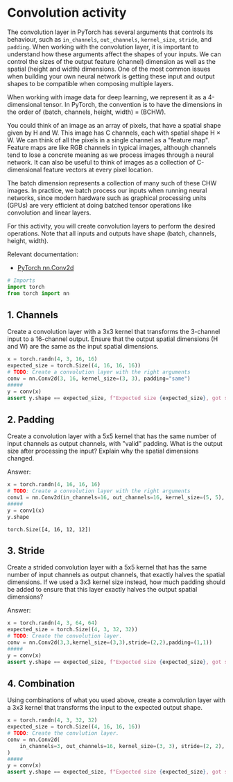 # Convolution activity

The convolution layer in PyTorch has several arguments that controls its behaviour, such as `in_channels`, `out_channels`, `kernel_size`, `stride`, and `padding`. When working with the convolution layer, it is important to understand how these arguments affect the shapes of your inputs. We can control the sizes of the output feature (channel) dimension as well as the spatial (height and width) dimensions. One of the most common issues when building your own neural network is getting these input and output shapes to be compatible when composing multiple layers.

When working with image data for deep learning, we represent it as a 4-dimensional tensor. In PyTorch, the convention is to have the dimensions in the order of (batch, channels, height, width) = (BCHW). 

You could think of an image as an array of pixels, that have a spatial shape given by H and W. This image has C channels, each with spatial shape H $\times$ W. We can think of all the pixels in a single channel as a "feature map". Feature maps are like RGB channels in typical images, although channels tend to lose a concrete meaning as we process images through a neural network. It can also be useful to think of images as a collection of C-dimensional feature vectors at every pixel location. 

The batch dimension represents a collection of many such of these CHW images. In practice, we batch process our inputs when running neural networks, since modern hardware such as graphical processing units (GPUs) are very efficient at doing batched tensor operations like convolution and linear layers.

For this activity, you will create convolution layers to perform the desired operations. Note that all inputs and outputs have shape (batch, channels, height, width).

Relevant documentation:
- [PyTorch nn.Conv2d](https://pytorch.org/docs/stable/generated/torch.nn.Conv2d.html)


```python
# Imports
import torch
from torch import nn
```

## 1. Channels

Create a convolution layer with a 3x3 kernel that transforms the 3-channel input to a 16-channel output. Ensure that the output  spatial dimensions (H and W) are the same as the input spatial dimensions.



```python
x = torch.randn(4, 3, 16, 16)
expected_size = torch.Size((4, 16, 16, 16))
# TODO: Create a convolution layer with the right arguments
conv = nn.Conv2d(3, 16, kernel_size=(3, 3), padding="same")
#####
y = conv(x)
assert y.shape == expected_size, f"Expected size {expected_size}, got size {y.shape}"
```

## 2. Padding

Create a convolution layer with a 5x5 kernel that has the same number of input channels as output channels, with "valid" padding. What is the output size after processing the input? Explain why the spatial dimensions changed.

Answer:



```python
x = torch.randn(4, 16, 16, 16)
# TODO: Create a convolution layer with the right arguments
conv1 = nn.Conv2d(in_channels=16, out_channels=16, kernel_size=(5, 5), padding="valid")
#####
y = conv1(x)
y.shape
```




    torch.Size([4, 16, 12, 12])



## 3. Stride

Create a strided convolution layer with a 5x5 kernel that has the same number of input channels as output channels, that exactly halves the spatial dimensions. If we used a 3x3 kernel size instead, how much padding should be added to ensure that this layer exactly halves the output spatial dimensions?

Answer:


```python
x = torch.randn(4, 3, 64, 64)
expected_size = torch.Size((4, 3, 32, 32))
# TODO: Create the convolution layer.
conv = nn.Conv2d(3,3,kernel_size=(3,3),stride=(2,2),padding=(1,1))
#####
y = conv(x)
assert y.shape == expected_size, f"Expected size {expected_size}, got size {y.shape}"
```

## 4. Combination

Using combinations of what you used above, create a convolution layer with a 3x3 kernel that transforms the input to the expected output shape.


```python
x = torch.randn(4, 3, 32, 32)
expected_size = torch.Size((4, 16, 16, 16))
# TODO: Create the convlution layer.
conv = nn.Conv2d(
    in_channels=3, out_channels=16, kernel_size=(3, 3), stride=(2, 2), padding=(1, 1)
)
#####
y = conv(x)
assert y.shape == expected_size, f"Expected size {expected_size}, got size {y.shape}"
```
